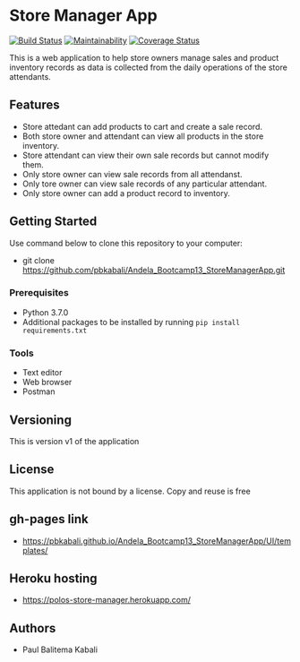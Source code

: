 # Store Manager App

[![Build Status](https://travis-ci.org/pbkabali/Andela_Bootcamp13_StoreManagerApp.svg?branch=develop)](https://travis-ci.org/pbkabali/Andela_Bootcamp13_StoreManagerApp)
[![Maintainability](https://api.codeclimate.com/v1/badges/8ab49e5fe348c3d0c6f1/maintainability)](https://codeclimate.com/github/pbkabali/Andela_Bootcamp13_StoreManagerApp/maintainability)
[![Coverage Status](https://coveralls.io/repos/github/pbkabali/Andela_Bootcamp13_StoreManagerApp/badge.svg)](https://coveralls.io/github/pbkabali/Andela_Bootcamp13_StoreManagerApp)

This is a web application to help store owners manage sales and product inventory records as data is collected from the daily operations of the store attendants.

## Features

* Store attedant can add products to cart and create a sale record.
* Both store owner and attendant can view all products in the store inventory.
* Store attendant can view their own sale records but cannot modify them.
* Only store owner can view sale records from all attendanst.
* Only tore owner can view sale records of any particular attendant.
* Only store owner can add a product record to inventory.

## Getting Started

Use command below to clone this repository to your computer:

* git clone https://github.com/pbkabali/Andela_Bootcamp13_StoreManagerApp.git

### Prerequisites

* Python 3.7.0
* Additional packages to be installed by running `pip install requirements.txt`

### Tools

* Text editor
* Web browser
* Postman

## Versioning

This is version v1 of the application

## License

This application is not bound by a license. Copy and reuse is free

## gh-pages link

* https://pbkabali.github.io/Andela_Bootcamp13_StoreManagerApp/UI/templates/

## Heroku hosting

* https://polos-store-manager.herokuapp.com/

## Authors

* Paul Balitema Kabali

